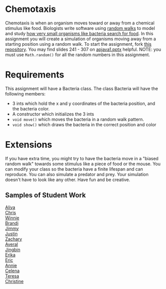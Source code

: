 Chemotaxis
==========
Chemotaxis is when an organism moves toward or away from a chemical stimulus like food. Biologists write software using [random walks](http://www.mit.edu/~kardar/teaching/projects/chemotaxis(AndreaSchmidt)/random.htm) to model and study [how very small organisms like bacteria search for food](http://www.mit.edu/~kardar/teaching/projects/chemotaxis(AndreaSchmidt)/). In this assignment you will create a simulation of organisms moving away from a starting position using a random walk. To start the assignment, fork [this repository](https://github.com/APCSLowell/Chemotaxis). You may find slides 241 - 307 on <a href="https://drive.google.com/open?id=0Bz2ZkT6qWPYTVkF4Q19aZ3dfdk0">apjava1.pptx</a> helpful. NOTE: you must use `Math.random()` for all the random numbers in this assignment. 

Requirements
============
This assignment will have a Bacteria class. The class Bacteria will have the following members:
- 3 ints which hold the x and y coordinates of the bacteria position, and the bacteria color.
- A constructor which initializes the 3 ints
- `void move()` which moves the bacteria in a random walk pattern.
- `void show()` which draws the bacteria in the correct position and color  
   
Extensions
==========

If you have extra time, you might try to have the bacteria move in a "biased random walk" towards some stimulus like a piece of food or the mouse. You can modify your class so the bacteria have a finite lifespan and can reproduce. You can also simulate a predator and prey. Your simulation doesn't have to look like any other. Have fun and be creative.

Samples of Student Work
-----------------------
[Aliya](http://aliyachambless.github.io/Chemotaxis/)  
[Chris](http://cjlim2007apcs.github.io/Chemotaxis/)  
[Winnie](http://winnie3269.github.io/Chemotaxis/)  
[Brandi](http://brw1221.github.io/Chemotaxis/)  
[Jimmy](http://furiouspenguins.github.io/Chemotaxis/)  
[Justin](http://justinleong360.github.io/Chemotaxis/)  
[Zachary](http://zachooz.github.io/Chemotaxis/)  
[Averal](http://avekan33.github.io/Chemotaxis/)  
[Jingbin](http://ben441318936.github.io/Chemotaxis/)  
[Erika](http://bekutaa.github.io/Chemotaxis/)  
[Eric](http://ericheung1231.github.io/Chemotaxis/)  
[Annie](http://anxie.github.io/Chemotaxis/)   
[Celena](http://celenac.github.io/Chemotaxis/)  
[Teresa](http://teresamibarra.me/Chemotaxis/)  
[Christine](http://christinechao.github.io/Chemotaxis/)  
